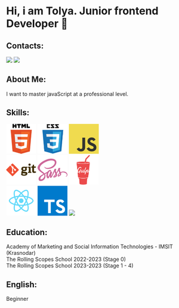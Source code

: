 # Hi, i am Tolya. Junior frontend Developer 🧐

## Contacts:
<a href="https://t.me/anattok"><img width="50px" src="https://icons.iconarchive.com/icons/froyoshark/enkel/256/Telegram-icon.png"></a>
<a href="mailto:tokarev182@yandex.ru"><img width="50px" src="https://icons.iconarchive.com/icons/hamzasaleem/stock/256/Mail-icon.png"></a>


## About Me:

I want to master javaScript at a professional level.

## Skills:

<img width="80px" src="https://raw.githubusercontent.com/github/explore/80688e429a7d4ef2fca1e82350fe8e3517d3494d/topics/html/html.png"/>
<img width="80px" src="https://raw.githubusercontent.com/github/explore/80688e429a7d4ef2fca1e82350fe8e3517d3494d/topics/css/css.png"/>
<img width="80px" src="https://raw.githubusercontent.com/github/explore/80688e429a7d4ef2fca1e82350fe8e3517d3494d/topics/javascript/javascript.png"/><br>

<img width="80px" src="https://raw.githubusercontent.com/github/explore/80688e429a7d4ef2fca1e82350fe8e3517d3494d/topics/git/git.png"/>
<img width="80px" src="https://raw.githubusercontent.com/github/explore/80688e429a7d4ef2fca1e82350fe8e3517d3494d/topics/sass/sass.png"/>
<img width="80px" src="https://raw.githubusercontent.com/github/explore/80688e429a7d4ef2fca1e82350fe8e3517d3494d/topics/gulp/gulp.png"/><br>

<img width="80px" src="https://raw.githubusercontent.com/github/explore/80688e429a7d4ef2fca1e82350fe8e3517d3494d/topics/react/react.png"/>
<img width="80px" src="https://raw.githubusercontent.com/github/explore/80688e429a7d4ef2fca1e82350fe8e3517d3494d/topics/typescript/typescript.png"/>
<img width="80px" src="https://ru.bem.info/S3zKVZJcFfltyiAz-bWVmw4o3IU.svgd"/><br>


 

## Education:

Academy of Marketing and Social Information Technologies - IMSIT (Krasnodar)<br>
The Rolling Scopes School 2022-2023 (Stage 0)<br>
The Rolling Scopes School 2023-2023 (Stage 1 - 4)<br>

## English:

Beginner
